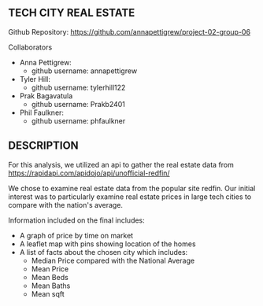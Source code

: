 ## TECH CITY REAL ESTATE
Github Repository: https://github.com/annapettigrew/project-02-group-06 <br />  

Collaborators

- Anna Pettigrew: 
    - github username: annapettigrew
- Tyler Hill: 
    - github username: tylerhill122
- Prak Bagavatula 
    - github username: Prakb2401
- Phil Faulkner: 
    - github username: phfaulkner


## DESCRIPTION
For this analysis, we utilized an api to gather the real estate data from https://rapidapi.com/apidojo/api/unofficial-redfin/

We chose to examine real estate data from the popular site redfin. Our initial interest was to particularly examine real estate prices in large tech cities to compare with the nation's average.

Information included on the final includes:
- A graph of price by time on market
- A leaflet map with pins showing location of the homes
- A list of facts about the chosen city which includes:
    - Median Price compared with the National Average
    - Mean Price
    - Mean Beds 
    - Mean Baths
    - Mean sqft
